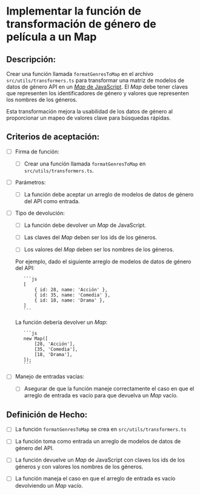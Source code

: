 # Implementar la función de transformación de género de película a un Map

## Descripción:

Crear una función llamada `formatGenresToMap` en el archivo `src/utils/transformers.ts` para transformar una matriz de modelos de datos de género API en un [_Map_ de JavaScript](https://developer.mozilla.org/en-US/docs/Web/JavaScript/Referencia/Objetos_globales/Mapa). El _Map_ debe tener claves que representen los identificadores de género y valores que representen los nombres de los géneros.

Esta transformación mejora la usabilidad de los datos de género al proporcionar un mapeo de valores clave para búsquedas rápidas.

## Criterios de aceptación:

- [ ] Firma de función:

     - [ ] Crear una función llamada `formatGenresToMap` en `src/utils/transformers.ts`.

- [ ] Parámetros:

     - [ ] La función debe aceptar un arreglo de modelos de datos de género del API como entrada.

- [ ] Tipo de devolución:

     - [ ] La función debe devolver un _Map_ de JavaScript.

     - [ ] Las claves del _Map_ deben ser los ids de los géneros.

     - [ ] Los valores del _Map_ deben ser los nombres de los géneros.

     Por ejemplo, dado el siguiente arreglo de modelos de datos de género del API:

         ```js
         [
             { id: 28, name: 'Acción' },
             { id: 35, name: 'Comedia' },
             { id: 18, name: 'Drama' },
         ]
         ```

     La función debería devolver un _Map_:

         ```js
         new Map([
             [28, 'Acción'],
             [35, 'Comedia'],
             [18, 'Drama'],
         ]);
         ```
- [ ] Manejo de entradas vacías:

     - [ ] Asegurar de que la función maneje correctamente el caso en que el arreglo de entrada es vacío para que devuelva un _Map_ vacío.

## Definición de Hecho:

- [ ] La función `formatGenresToMap` se crea en `src/utils/transformers.ts`

- [ ] La función toma como entrada un arreglo de modelos de datos de género del API.

- [ ] La función devuelve un _Map_ de JavaScript con claves los ids de los géneros y con valores los nombres de los géneros.

- [ ] La función maneja el caso en que el arreglo de entrada es vacío devolviendo un _Map_ vacío.